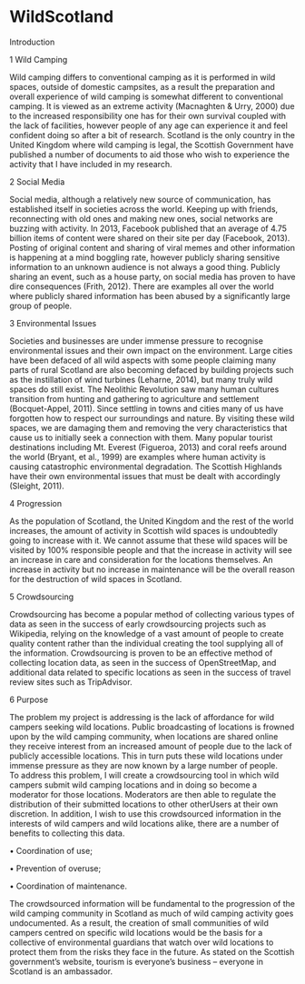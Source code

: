 # WildScotland

Introduction

1 Wild Camping

Wild camping differs to conventional camping as it is performed in wild spaces, outside of domestic campsites, as a result the preparation and overall experience of wild camping is somewhat different to conventional camping. It is viewed as an extreme activity (Macnaghten & Urry, 2000) due to the increased responsibility one has for their own survival coupled with the lack of facilities, however people of any age can experience it and feel confident doing so after a bit of research. Scotland is the only country in the United Kingdom where wild camping is legal, the Scottish Government have published a number of documents to aid those who wish to experience the activity that I have included in my research.

2 Social Media

Social media, although a relatively new source of communication, has established itself in societies across the world. Keeping up with friends, reconnecting with old ones and making new ones, social networks are buzzing with activity. In 2013, Facebook published that an average of 4.75 billion items of content were shared on their site per day (Facebook, 2013). Posting of original content and sharing of viral memes and other information is happening at a mind boggling rate, however publicly sharing sensitive information to an unknown audience is not always a good thing. Publicly sharing an event, such as a house party, on social media has proven to have dire consequences (Frith, 2012). There are examples all over the world where publicly shared information has been abused by a significantly large group of people.

3 Environmental Issues

Societies and businesses are under immense pressure to recognise environmental issues and their own impact on the environment. Large cities have been defaced of all wild aspects with some people claiming many parts of rural Scotland are also becoming defaced by building projects such as the instillation of wind turbines (Leharne, 2014), but many truly wild spaces do still exist. The Neolithic Revolution saw many human cultures transition from hunting and gathering to agriculture and settlement (Bocquet-Appel, 2011). Since settling in towns and cities many of us have forgotten how to respect our surroundings and nature. By visiting these wild spaces, we are damaging them and removing the very characteristics that cause us to initially seek a connection with them. Many popular tourist destinations including Mt. Everest (Figueroa, 2013) and coral reefs around the world (Bryant, et al., 1999) are examples where human activity is causing catastrophic environmental degradation. The Scottish Highlands have their own environmental issues that must be dealt with accordingly (Sleight, 2011).

4 Progression

As the population of Scotland, the United Kingdom and the rest of the world increases, the amount of activity in Scottish wild spaces is undoubtedly going to increase with it. We cannot assume that these wild spaces will be visited by 100% responsible people and that the increase in activity will see an increase in care and consideration for the locations themselves. An increase in activity but no increase in maintenance will be the overall reason for the destruction of wild spaces in Scotland.

5 Crowdsourcing

Crowdsourcing has become a popular method of collecting various types of data as seen in the success of early crowdsourcing projects such as Wikipedia, relying on the knowledge of a vast amount of people to create quality content rather than the individual creating the tool supplying all of the information. Crowdsourcing is proven to be an effective method of collecting location data, as seen in the success of OpenStreetMap, and additional data related to specific locations as seen in the success of travel review sites such as TripAdvisor.

6 Purpose

The problem my project is addressing is the lack of affordance for wild campers seeking wild locations. Public broadcasting of locations is frowned upon by the wild camping community, when locations are shared online they receive interest from an increased amount of people due to the lack of publicly accessible locations. This in turn puts these wild locations under immense pressure as they are now known by a large number of people.  
To address this problem, I will create a crowdsourcing tool in which wild campers submit wild camping locations and in doing so become a moderator for those locations. Moderators are then able to regulate the distribution of their submitted locations to other otherUsers at their own discretion.
In addition, I wish to use this crowdsourced information in the interests of wild campers and wild locations alike, there are a number of benefits to collecting this data. 

•	Coordination of use;

•	Prevention of overuse; 

•	Coordination of maintenance.

The crowdsourced information will be fundamental to the progression of the wild camping community in Scotland as much of wild camping activity goes undocumented. As a result, the creation of small communities of wild campers centred on specific wild locations would be the basis for a collective of environmental guardians that watch over wild locations to protect them from the risks they face in the future. As stated on the Scottish government’s website, tourism is everyone’s business – everyone in Scotland is an ambassador. 
